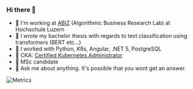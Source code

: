 ### Hi there 👋


- 🔭 I'm working at [ABIZ](https://abiz.ch) (Algorithmic Business Research Lab) at Hochschule Luzern
- 📖 I wrote my bachelor thesis with regards to text classification using transformers (BERT etc...)
- :hammer: I worked with Python, K8s, Angular, .NET 5, PostgreSQL
- :whale: CKA: [Certified Kubernetes Administrator](https://www.youracclaim.com/badges/b70fad82-80f7-4fd8-b769-d0c3fa9f53ee/linked_in)
- 🌱 MSc candidate 
- 💬 Ask me about anything. It's possible that you wont get an answer.

![Metrics](https://metrics.lecoq.io/florianbaer?template=terminal&pagespeed=1&stars=1&projects=1&isocalendar=1&pagespeed.detailed=false&pagespeed.screenshot=false&isocalendar.duration=half-year&projects.limit=4&stars.limit=4&config.timezone=Europe%2FZurich)
